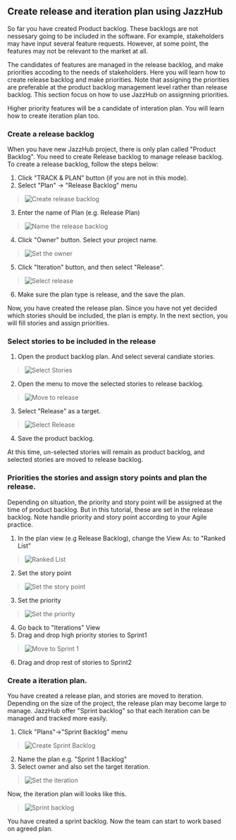 ## Create release and iteration plan using JazzHub

So far you have created Product backlog. These backlogs are not nessesary
going to be included in the software. For example, stakeholders may have
input several feature requests. However, at some point, the features
may not be relevant to the market at all. 

The candidates of features are managed in the release backlog, and
make priorities accoding to the needs of stakeholders. Here you
will learn how to create release backlog and make priorities.
Note that assigning the priorities are preferable at the
product backlog management level rather than release backlog.
This section focus on how to use JazzHub on assignning 
priorities.

Higher priority features will be a candidate of interation plan.
You will learn how to create iteration plan too.

### Create a release backlog

When you have new JazzHub project, there is only plan called "Product Backlog". 
You need to create Release backlog to manage release backlog. To create
a release backlog, follow the steps below:

1. Click "TRACK & PLAN" button (if you are not in this mode).
2. Select "Plan" -> "Release Backlog" menu
>  ![Create release backlog](../images/trackplan/releaseplan.createreleasebacklog.png)
3. Enter the name of Plan (e.g. Release Plan)
>  ![Name the release backlog](../images/trackplan/releaseplan.setplanname.png)
4. Click "Owner" button. Select your project name.
>  ![Set the owner](../images/trackplan/releaseplan.setowner.png)
5. Click "Iteration" button, and then select "Release".
>  ![Select release](../images/trackplan/releaseplan.selectrelease.png)
6. Make sure the plan type is release, and the save the plan.


Now, you have created the release plan. Since you have not yet decided 
which stories should be included, the plan is empty. In the next section,
you will fill stories and assign priorities.

### Select stories to be included in the release

1. Open the product backlog plan. And select several candiate stories.
>  ![Select Stories](../images/trackplan/releaseplan.selectstories.png)
2. Open the menu to move the selected stories to release backlog.
>  ![Move to release](../images/trackplan/releaseplan.movetoreleaseplan.png)
3. Select "Release" as a target.
>  ![Select Release](../images/trackplan/releaseplan.selectrelease.png)
4. Save the product backlog.


At this time, un-selected stories will remain as product backlog, and 
selected stories are moved to release backlog.


### Priorities the stories and assign story points and plan the release.

Depending on situation, the priority and story point will be assigned at the 
time of product backlog. But in this tutorial, these are set in the release
backlog. Note handle priority and story point according to your Agile 
practice. 

1. In the plan view (e.g Release Backlog), change the View As: to "Ranked List"
>  ![Ranked List](../images/trackplan/releaseplan.rankedlist.png)
2. Set the story point
>  ![Set the story point](../images/trackplan/releaseplan.assignstorypoint.png)
3. Set the priority
>  ![Set the priority](../images/trackplan/releaseplan.setpriority.png)
4. Go back to "Iterations" View
5. Drag and drop high priority stories to Sprint1
>  ![Move to Sprint 1](../images/trackplan/releaseplan.draganddropstories.png)
6. Drag and drop rest of stories to Sprint2


### Create a iteration plan.

You have created a release plan, and stories are moved to iteration.
Depending on the size of the project, the release plan may become
large to manage. JazzHub offer "Sprint backlog" so that each iteration
can be managed and tracked more easily. 

1. Click "Plans"->"Sprint Backlog" menu
>  ![Create Sprint Backlog](../images/trackplan/releaseplan.createsprintbacklog.png)
2. Name the plan e.g. "Sprint 1 Backlog"
3. Select owner and also set the target iteration.
>  ![Set the iteration](../images/trackplan/releaseplan.selectsprint.png)

Now, the iteration plan will looks like this.

>  ![Sprint backlog](../images/trackplan/releaseplan.sprintbacklog.png)


You have created a sprint backlog. Now the team can start to work
based on agreed plan.



